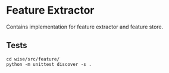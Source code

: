 # Feature Extractor
Contains implementation for feature extractor and feature store.

## Tests
```
cd wise/src/feature/
python -m unittest discover -s .
```